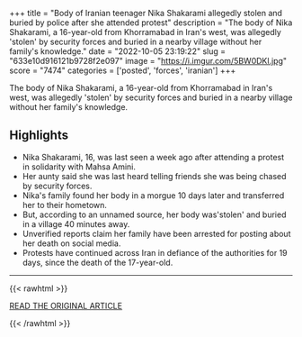 +++
title = "Body of Iranian teenager Nika Shakarami allegedly stolen and buried by police after she attended protest"
description = "The body of Nika Shakarami, a 16-year-old from Khorramabad in Iran's west, was allegedly 'stolen' by security forces and buried in a nearby village without her family's knowledge."
date = "2022-10-05 23:19:22"
slug = "633e10d916121b9728f2e097"
image = "https://i.imgur.com/5BW0DKl.jpg"
score = "7474"
categories = ['posted', 'forces', 'iranian']
+++

The body of Nika Shakarami, a 16-year-old from Khorramabad in Iran's west, was allegedly 'stolen' by security forces and buried in a nearby village without her family's knowledge.

## Highlights

- Nika Shakarami, 16, was last seen a week ago after attending a protest in solidarity with Mahsa Amini.
- Her aunty said she was last heard telling friends she was being chased by security forces.
- Nika's family found her body in a morgue 10 days later and transferred her to their hometown.
- But, according to an unnamed source, her body was'stolen' and buried in a village 40 minutes away.
- Unverified reports claim her family have been arrested for posting about her death on social media.
- Protests have continued across Iran in defiance of the authorities for 19 days, since the death of the 17-year-old.

---

{{< rawhtml >}}
  <p class="article-category">
    <a target="_blank" href="https://www.sbs.com.au/news/article/body-of-iranian-teenager-nika-shakarami-allegedly-stolen-and-buried-by-police-after-she-attended-protest/1x73b5f0x">READ THE ORIGINAL ARTICLE</a>
  </p>
{{< /rawhtml >}}
